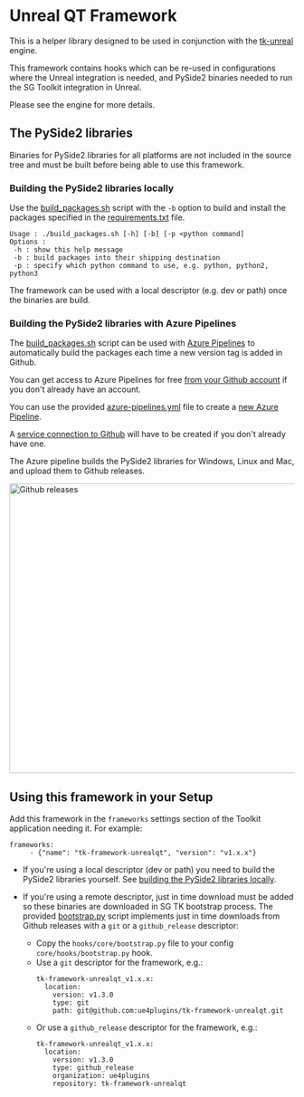 # Unreal QT Framework

This is a helper library designed to be used in 
conjunction with the [tk-unreal](https://github.com/ue4plugins/tk-unreal) engine.

This framework contains hooks which can be re-used in configurations where the
Unreal integration is needed, and PySide2 binaries needed to run the SG Toolkit
integration in Unreal.

Please see the engine for more details.

## The PySide2 libraries

Binaries for PySide2 libraries for all platforms are not included in the
source tree and must be built before being able to use this framework.

### Building the PySide2 libraries locally

Use the [build_packages.sh](resources/build_packages.sh) script with the `-b` option to build and install 
the packages specified in the [requirements.txt](resources/requirements.txt) file.
```
Usage : ./build_packages.sh [-h] [-b] [-p <python command]
Options :
 -h : show this help message
 -b : build packages into their shipping destination
 -p : specify which python command to use, e.g. python, python2, python3
```
The framework can be used with a local descriptor (e.g. dev or path) once the 
binaries are build. 

### Building the PySide2 libraries with Azure Pipelines

The [build_packages.sh](resources/build_packages.sh) script can be used with [Azure Pipelines](https://docs.microsoft.com/en-us/azure/devops/pipelines/get-started/pipelines-get-started?view=azure-devops) 
to automatically build the packages each time a new version tag is added in Github.

You can get access to Azure Pipelines for free [from your Github account](https://docs.microsoft.com/en-us/azure/devops/pipelines/get-started/pipelines-sign-up?view=azure-devops#sign-up-with-a-github-account)
if you don't already have an account.

You can use the provided [azure-pipelines.yml](azure-pipelines.yml) file to create a [new Azure Pipeline](https://docs.microsoft.com/en-us/azure/devops/pipelines/repos/github?view=azure-devops&tabs=yaml#access-to-github-repositories).

A [service connection to Github](https://docs.microsoft.com/en-us/azure/devops/pipelines/repos/github?view=azure-devops&tabs=yaml#permissions-needed-in-github-1)
 will have to be created if you don't already have one.

The Azure pipeline builds the PySide2 libraries for Windows, Linux and Mac, and upload them to Github releases.

<img width="512" alt="Github releases" src="https://user-images.githubusercontent.com/39291844/153920988-0dcb80d3-3c37-479d-8079-33496f8952f4.png">

## Using this framework in your Setup

Add this framework in the `frameworks` settings section of the Toolkit application needing
it. 
For example:

```
frameworks:
     - {"name": "tk-framework-unrealqt", "version": "v1.x.x"}
```

- If you're using a local descriptor (dev or path) you need to build the PySide2 libraries
yourself. See [building the PySide2 libraries locally](#building-the-pyside2-libraries-locally).

- If you're using a remote descriptor, just in time download must be added so these binaries are downloaded in SG TK bootstrap process. The provided [bootstrap.py](hooks/core/bootstrap.py) script implements just in time downloads from Github releases with a `git` or a `github_release` descriptor:
   - Copy the `hooks/core/bootstrap.py` file to your config `core/hooks/bootstrap.py`
hook.
   - Use a `git` descriptor for the framework, e.g.:
      ```
      tk-framework-unrealqt_v1.x.x:
        location:
          version: v1.3.0
          type: git
          path: git@github.com:ue4plugins/tk-framework-unrealqt.git
      ```
   - Or use a `github_release` descriptor for the framework, e.g.:
      ```
      tk-framework-unrealqt_v1.x.x:
        location:
          version: v1.3.0
          type: github_release
          organization: ue4plugins
          repository: tk-framework-unrealqt
      ```

